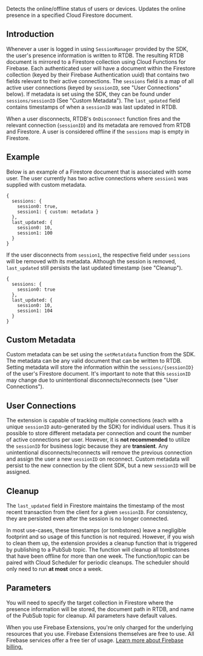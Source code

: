 Detects the online/offline status of users or devices. Updates the online presence in a specified Cloud Firestore document.

## Introduction
Whenever a user is logged in using `SessionManager` provided by the SDK, the user's presence information is written to RTDB. The resulting RTDB document is mirrored to a Firestore collection using Cloud Functions for Firebase. Each authenticated user will have a document within the Firestore collection (keyed by their Firebase Authentication uuid) that contains two fields relevant to their active connections. The `sessions` field is a map of all active user connections (keyed by `sessionID`, see "User Connections" below). If metadata is set using the SDK, they can be found under `sessions/sessionID` (See "Custom Metadata"). The `last_updated` field contains timestamps of when a `sessionID` was last updated in RTDB.
 
 When a user disconnects, RTDB's `OnDisconnect` function fires and the relevant connection (`sessionID`) and its metadata are removed from RTDB and Firestore. A user is considered offline if the `sessions` map is empty in Firestore.
 
 ## Example
 
 Below is an example of a Firestore document that is associated with some user. The user currently has two active connections where `session1` was supplied with custom metadata.

```
{ 
  sessions: {
    session0: true,
    session1: { custom: metadata }
  },
  last_updated: {
    session0: 10,
    session1: 100
  }
}
```
If the user disconnects from `session1`, the respective field under `sessions` will be removed with its metadata. Although the session is removed, `last_updated` still persists the last updated timestamp (see "Cleanup").
```
{ 
  sessions: {
    session0: true
  },
  last_updated: {
    session0: 10,
    session1: 104
  }
}
```

## Custom Metadata
Custom metadata can be set using the `setMetatdata` function from the SDK. The metadata can be any valid document that can be written to RTDB. Setting metadata will store the information within the `sessions/{sessionID}` of the user's Firestore document. It's important to note that this `sessionID` may change due to unintentional disconnects/reconnects (see "User Connections"). 

## User Connections
The extension is capable of tracking multiple connections (each with a unique `sessionID` auto-generated by the SDK) for individual users. Thus it is possible to store different metadata per connection and count the number of active connections per user. However, it is **not recommended** to utilize the `sessionID` for business logic because they are **transient**. Any unintentional disconnects/reconnects will remove the previous connection and assign the user a new `sessionID` on reconnect. Custom metadata will persist to the new connection by the client SDK, but a new `sessionID` will be assigned.

## Cleanup
The `last_updated` field in Firestore maintains the timestamp of the most recent transaction from the client for a given `sessionID`. For consistency, they are persisted even after the session is no longer connected.

In most use-cases, these timestamps (or tombstones) leave a negligible footprint and so usage of this function is not required. However, if you wish to clean them up, the extension provides a cleanup function that is triggered by publishing to a PubSub topic. The function will cleanup all tombstones that have been offline for more than one week. The function/topic can be paired with Cloud Scheduler for periodic cleanups. The scheduler should only need to run **at most** once a week.

## Parameters
You will need to specify the target collection in Firestore where the presence information will be stored, the document path in RTDB, and name of the PubSub topic for cleanup. All parameters have default values.

When you use Firebase Extensions, you're only charged for the underlying resources that you use. Firebase Extensions themselves are free to use. All Firebase services offer a free tier of usage. [Learn more about Firebase billing.](https://firebase.google.com/pricing)